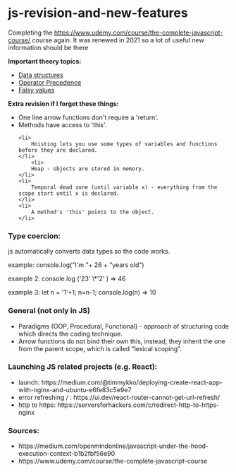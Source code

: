 # js-revision-and-new-features

Completing the https://www.udemy.com/course/the-complete-javascript-course/ course again. It was renewed in 2021 so a lot of useful new information should be there

<b>Important theory topics:</b>

<ul>
    <li>
        <a href="https://developer.mozilla.org/en-US/docs/Web/JavaScript/Data_structures">Data structures</a>
    </li>
    <li>
        <a href="https://developer.mozilla.org/en-US/docs/Web/JavaScript/Reference/Operators/Operator_Precedence">Operator Precedence</a>
    </li>
    <li>
        <a href="https://developer.mozilla.org/en-US/docs/Glossary/Falsy">Falsy values</a>
    </li>
</ul>

<b>Extra revision if I forget these things:</b>

<ul>
<li>
One line arrow functions don't require a 'return'.
</li>
    <li>
        Methods have access to 'this'.
    </li>

    <li>
        Hoisting lets you use some types of variables and functions before they are declared.
    </li>
        <li>
        Heap - objects are stored in memory.
    </li>
    <li>
        Temporal dead zone (until variable x) - everything from the scope start until x is declared.
    </li>
    <li>
        A method's 'this' points to the object.
    </li>

</ul>

<h3>Type coercion:</h3>
<p>js automatically converts data types so the code works.</p>
<p>example: console.log("I'm "+ 26 + "years old")</p>
<p>example 2: console.log ('23' \*'2' ) => 46</p>
<p>example 3: let n = '1'+1; n=n-1; console.log(n) => 10</p>

<h3>General (not only in JS)</h3>
<ul>
    <li>Paradigms (OOP, Procedural, Functional) - approach of structuring code which directs the coding technique.</li>
    <li>Arrow functions do not bind their own this, instead, they inherit the one from the parent scope, which is called "lexical scoping".</li>
</ul>

<h3>Launching JS related projects (e.g. React):</h3>
<ul>
<li>
launch: https://medium.com/@timmykko/deploying-create-react-app-with-nginx-and-ubuntu-e6fe83c5e9e7
</li>
<li>error refreshing / : https://ui.dev/react-router-cannot-get-url-refresh/
</li>
<li>http to https: https://serversforhackers.com/c/redirect-http-to-https-nginx
</li>
</ul>

<h3>Sources:</h3>
<ul>
    <li>https://medium.com/openmindonline/javascript-under-the-hood-execution-context-b1b2fbf56e90</li>
    <li>https://www.udemy.com/course/the-complete-javascript-course</li>
    </ul>
